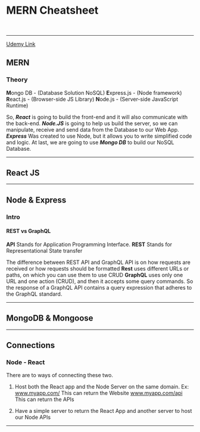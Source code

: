 
# MERN Cheatsheet

&nbsp;

- - -

[Udemy Link](https://www.udemy.com/course/react-nodejs-express-mongodb-the-mern-fullstack-guide/learn/lecture/16808122#overview)

## MERN

### Theory

**M**ongo DB - (Database Solution NoSQL)
 **E**xpress.js - (Node framework)
 **R**eact.js - (Browser-side JS Library)
 **N**ode.js - (Server-side JavaScript Runtime)

So, ***React*** is going to build the front-end and it will also communicate with the back-end. ***Node.JS*** is going to help us build the server, so we can manipulate, receive and send data from the Database to our Web App. ***Express*** Was created to use Node, but it allows you to write simplified code and logic. At last, we are going to use ***Mongo DB*** to build our NoSQL Database.




- - -

## React JS

- - -

## Node & Express

### Intro

#### REST vs GraphQL

**API** Stands for Application Programming Interface.
**REST** Stands for Representational State transfer

The difference between REST API and GraphQL API is on how requests are received or how requests should be formatted
**Rest** uses different URLs or paths, on which you can use them to use CRUD
**GraphQL** uses only one URL and one action (CRUD), and then it accepts some query commands. So the response of a GraphQL API contains a query expression that adheres to the GraphQL standard.


- - -

## MongoDB & Mongoose

- - -

## Connections

### Node - React

There are to ways of connecting these two.

1. Host both the React app and the Node Server on the same domain.
Ex:
www.myapp.com/
This can return the Website
www.myapp.com/api
This can return the APIs

2. Have a simple server to return the React App and another server to host our Node APIs


---